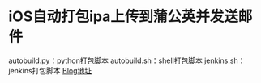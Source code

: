 # iOS自动打包ipa上传到蒲公英并发送邮件
autobuild.py：python打包脚本
autobuild.sh：shell打包脚本
jenkins.sh：jenkins打包脚本
[Blog地址](https://www.jianshu.com/p/bee0b0818828)
